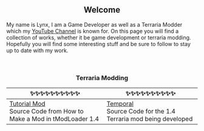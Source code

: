 <h2 align="center">Welcome</h2>

My name is Lynx, I am a Game Developer as well as a Terraria Modder which my <a href="https://www.youtube.com/channel/UC5W2s79ks1oc_9BUQ_cPyzA">YouTube Channel</a> is known for. On this page you will find a collection of works, whether it be game development or terraria modding. Hopefully you will find some interesting stuff and be sure to follow to stay up to date with my work.  

&nbsp;

<h3 align="center">Terraria Modding</h3>

|✨✨✨✨✨✨✨✨✨✨|✨✨✨✨✨✨✨✨✨✨|
|-----------------------------------------------------------------------------------------------------------------------------------------------------------------------------------------------------------------------------|-------------------------------------------------------------------------------------------------------|
|[Tutorial Mod](https://github.com/FoolsLynx/TutorialMod)<br>Source Code from How to Make a Mod in tModLoader 1.4|[Temporal](https://github.com/FoolsLynx/Temporal)<br>Source Code for the 1.4 Terraria mod being developed |
